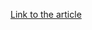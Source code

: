 [Link to the article](https://www.trendmicro.com/content/dam/trendmicro/global/en/research/23/e/rust-based-info-stealers-abuse-github-codespaces/IOC-list-rust-based-info-stealers-abuse-github-codespaces.txt)
